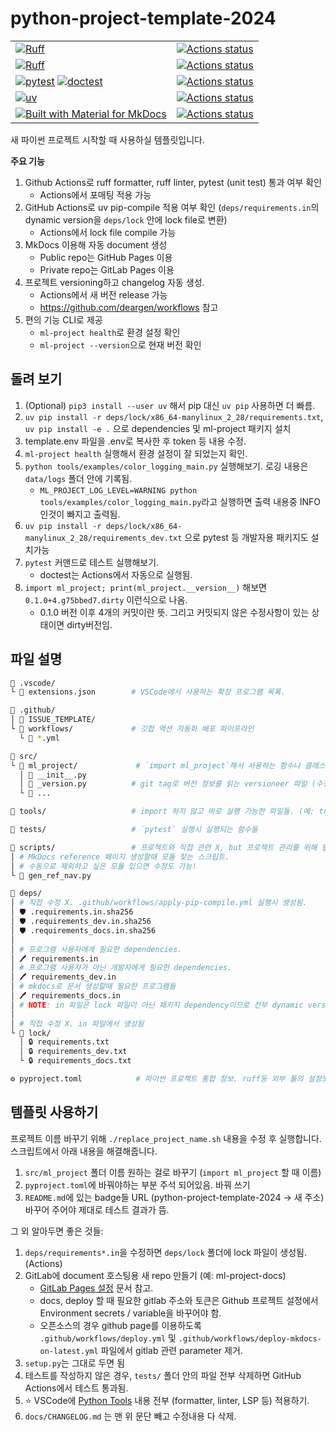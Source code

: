 # python-project-template-2024

|  |  |
|--|--|
|[![Ruff](https://img.shields.io/badge/Ruff-3670A0?style=for-the-badge&logo=python&logoColor=ffdd54)](https://github.com/astral-sh/ruff) |[![Actions status](https://github.com/deargen/python-project-template-2024/workflows/Style%20checking/badge.svg)](https://github.com/deargen/python-project-template-2024/actions)|
| [![Ruff](https://img.shields.io/badge/Ruff-3670A0?style=for-the-badge&logo=python&logoColor=ffdd54)](https://github.com/astral-sh/ruff) | [![Actions status](https://github.com/deargen/python-project-template-2024/workflows/Linting/badge.svg)](https://github.com/deargen/python-project-template-2024/actions) |
| [![pytest](https://img.shields.io/badge/pytest-3670A0?style=for-the-badge&logo=python&logoColor=ffdd54)](https://github.com/pytest-dev/pytest) [![doctest](https://img.shields.io/badge/doctest-3670A0?style=for-the-badge&logo=python&logoColor=ffdd54)](https://docs.python.org/3/library/doctest.html) | [![Actions status](https://github.com/deargen/python-project-template-2024/workflows/Tests/badge.svg)](https://github.com/deargen/python-project-template-2024/actions) |
| [![uv](https://img.shields.io/badge/uv-3670A0?style=for-the-badge&logo=python&logoColor=ffdd54)](https://github.com/astral-sh/uv) | [![Actions status](https://github.com/deargen/python-project-template-2024/workflows/Check%20pip%20compile%20sync/badge.svg)](https://github.com/deargen/python-project-template-2024/actions) |
|[![Built with Material for MkDocs](https://img.shields.io/badge/Material_for_MkDocs-526CFE?style=for-the-badge&logo=MaterialForMkDocs&logoColor=white)](https://squidfunk.github.io/mkdocs-material/)|[![Actions status](https://github.com/deargen/python-project-template-2024/workflows/Deploy%20MkDocs%20on%20latest%20commit/badge.svg)](https://github.com/deargen/python-project-template-2024/actions)|


새 파이썬 프로젝트 시작할 때 사용하실 템플릿입니다.

**주요 기능**

1. Github Actions로 ruff formatter, ruff linter, pytest (unit test) 통과 여부 확인
    - Actions에서 포매팅 적용 가능 
2. GitHub Actions로 uv pip-compile 적용 여부 확인 (`deps/requirements.in`의 dynamic version을 `deps/lock` 안에 lock file로 변환)
    - Actions에서 lock file compile 가능
3. MkDocs 이용해 자동 document 생성
    - Public repo는 GitHub Pages 이용
    - Private repo는 GitLab Pages 이용
4. 프로젝트 versioning하고 changelog 자동 생성.
    - Actions에서 새 버전 release 가능
    - <https://github.com/deargen/workflows> 참고
5. 편의 기능 CLI로 제공
    - `ml-project health`로 환경 설정 확인
    - `ml-project --version`으로 현재 버전 확인

## 돌려 보기

1. (Optional) `pip3 install --user uv` 해서 pip 대신 `uv pip` 사용하면 더 빠름.
2. `uv pip install -r deps/lock/x86_64-manylinux_2_28/requirements.txt`, `uv pip install -e .` 으로 dependencies 및 ml-project 패키지 설치
3. template.env 파일을 .env로 복사한 후 token 등 내용 수정.
4. `ml-project health` 실행해서 환경 설정이 잘 되었는지 확인.
5. `python tools/examples/color_logging_main.py` 실행해보기. 로깅 내용은 `data/logs` 폴더 안에 기록됨.
    - `ML_PROJECT_LOG_LEVEL=WARNING python tools/examples/color_logging_main.py`라고 실행하면 출력 내용중 INFO 인것이 빠지고 출력됨.
7. `uv pip install -r deps/lock/x86_64-manylinux_2_28/requirements_dev.txt` 으로 pytest 등 개발자용 패키지도 설치가능
8. `pytest` 커맨드로 테스트 실행해보기.
    - doctest는 Actions에서 자동으로 실행됨.
9. `import ml_project; print(ml_project.__version__)` 해보면 `0.1.0+4.g75bbed7.dirty` 이런식으로 나옴.  
    - 0.1.0 버전 이후 4개의 커밋이란 뜻. 그리고 커밋되지 않은 수정사항이 있는 상태이면 dirty버전임.

## 파일 설명

```sh
📂 .vscode/
└ 📄 extensions.json        # VSCode에서 사용하는 확장 프로그램 목록.

📂 .github/
│ 📂 ISSUE_TEMPLATE/
└ 📂 workflows/             # 깃헙 액션 자동화 배포 파이프라인
  └ 📄 *.yml

📂 src/
└ 📂 ml_project/             # `import ml_project`해서 사용하는 함수나 클래스 등 정의하는 곳
  │ 🐍 __init__.py
  │ 🐍 _version.py          # git tag로 버전 정보를 읽는 versioneer 파일 (수정X)
  └ 🐍 ...

📂 tools/                   # import 하지 않고 바로 실행 가능한 파일들. (예: train.py)

📂 tests/                   # `pytest` 실행시 실행되는 함수들

📂 scripts/                 # 프로젝트와 직접 관련 X, but 프로젝트 관리를 위해 필요
│ # MkDocs reference 페이지 생성할때 모듈 찾는 스크립트.
│ # 수동으로 제외하고 싶은 모듈 있으면 수정도 가능!
└ 🐍 gen_ref_nav.py

📂 deps/
│ # 직접 수정 X. .github/workflows/apply-pip-compile.yml 실행시 생성됨.
│ 🛡️ .requirements.in.sha256
│ 🛡️ .requirements_dev.in.sha256
│ 🛡️ .requirements_docs.in.sha256
│
│ # 프로그램 사용자에게 필요한 dependencies.
│ 🖊️ requirements.in
│ # 프로그램 사용자가 아닌 개발자에게 필요한 dependencies.
│ 🖊️ requirements_dev.in
│ # mkdocs로 문서 생성할때 필요한 프로그램들
│ 🖊️ requirements_docs.in
│ # NOTE: in 파일은 lock 파일이 아닌 패키지 dependency이므로 전부 dynamic version으로 작성해야함.
│
│ # 직접 수정 X. in 파일에서 생성됨
└ 📂 lock/
  │ 🔒 requirements.txt
  │ 🔒 requirements_dev.txt
  └ 🔒 requirements_docs.txt

⚙️ pyproject.toml            # 파이썬 프로젝트 통합 정보. ruff등 외부 툴의 설정도 포함.
```

## 템플릿 사용하기

프로젝트 이름 바꾸기 위해 `./replace_project_name.sh` 내용을 수정 후 실행합니다. 스크립트에서 아래 내용을 해결해줍니다.

1. `src/ml_project` 폴더 이름 원하는 걸로 바꾸기 (`import ml_project` 할 때 이름)
2. `pyproject.toml`에 바꿔야하는 부분 주석 되어있음. 바꿔 쓰기
3. `README.md`에 있는 badge들 URL (python-project-template-2024 -> 새 주소) 바꾸어 주어야 제대로 테스트 결과가 뜸.

그 외 알아두면 좋은 것들:

1. `deps/requirements*.in`을 수정하면 `deps/lock` 폴더에 lock 파일이 생성됨. (Actions)
2. GitLab에 document 호스팅용 새 repo 만들기 (예: ml-project-docs)
    - [GitLab Pages 설정](https://deargen-ai.gitlab.io/python-project-template-docs/latest/mkdocs/gitlab_pages) 문서 참고.
    - docs, deploy 할 때 필요한 gitlab 주소와 토큰은 Github 프로젝트 설정에서 Environment secrets / variable을 바꾸어야 함.
    - 오픈소스의 경우 github page를 이용하도록 `.github/workflows/deploy.yml` 및 `.github/workflows/deploy-mkdocs-on-latest.yml` 파일에서 gitlab 관련 parameter 제거.
3. `setup.py`는 그대로 두면 됨
4. 테스트를 작성하지 않은 경우, `tests/` 폴더 안의 파일 전부 삭제하면 GitHub Actions에서 테스트 통과됨.
5. ⭐ VSCode에 [Python Tools](https://deargen-ai.gitlab.io/python-project-template-docs/latest/python_tools/formatters) 내용 전부 (formatter, linter, LSP 등) 적용하기.
6. `docs/CHANGELOG.md` 는 맨 위 문단 빼고 수정내용 다 삭제.
